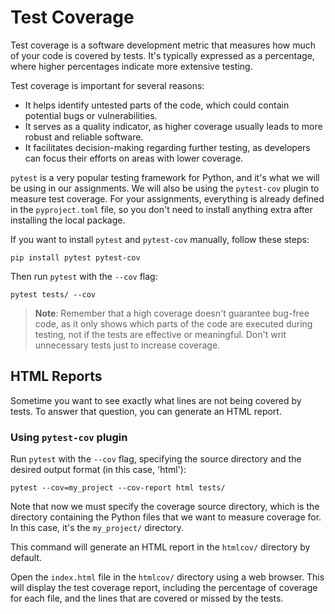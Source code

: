 # Test Coverage

Test coverage is a software development metric that measures how much of your code is covered by tests. It's typically expressed as a percentage, where higher percentages indicate more extensive testing.

Test coverage is important for several reasons:

* It helps identify untested parts of the code, which could contain potential bugs or vulnerabilities.
* It serves as a quality indicator, as higher coverage usually leads to more robust and reliable software.
* It facilitates decision-making regarding further testing, as developers can focus their efforts on areas with lower coverage.

`pytest` is a very popular testing framework for Python, and it's what we will be using in our assignments. We will also be using the `pytest-cov` plugin to measure test coverage. For your assignments, everything is already defined in the `pyproject.toml` file, so you don't need to install anything extra after installing the local package.

If you want to install `pytest` and `pytest-cov` manually, follow these steps:

```shell
pip install pytest pytest-cov
```

Then run `pytest` with the `--cov` flag:

```shell
pytest tests/ --cov
```

> **Note**: Remember that a high coverage doesn't guarantee bug-free code, as it only shows which parts of the code are executed during testing, not if the tests are effective or meaningful. Don't writ unnecessary tests just to increase coverage.

## HTML Reports

Sometime you want to see exactly what lines are not being covered by tests. To answer that question, you can generate an HTML report.

### Using `pytest-cov` plugin

Run `pytest` with the `--cov` flag, specifying the source directory and the desired output format (in this case, 'html'):

```shell
pytest --cov=my_project --cov-report html tests/
```

Note that now we must specify the coverage source directory, which is the directory containing the Python files that we want to measure coverage for. In this case, it's the `my_project/` directory.

This command will generate an HTML report in the `htmlcov/` directory by default.

Open the `index.html` file in the `htmlcov/` directory using a web browser. This will display the test coverage report, including the percentage of coverage for each file, and the lines that are covered or missed by the tests.
